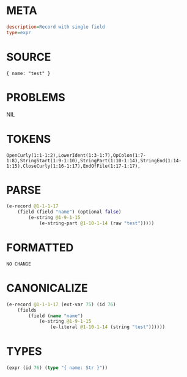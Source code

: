 # META
~~~ini
description=Record with single field
type=expr
~~~
# SOURCE
~~~roc
{ name: "test" }
~~~
# PROBLEMS
NIL
# TOKENS
~~~zig
OpenCurly(1:1-1:2),LowerIdent(1:3-1:7),OpColon(1:7-1:8),StringStart(1:9-1:10),StringPart(1:10-1:14),StringEnd(1:14-1:15),CloseCurly(1:16-1:17),EndOfFile(1:17-1:17),
~~~
# PARSE
~~~clojure
(e-record @1-1-1-17
	(field (field "name") (optional false)
		(e-string @1-9-1-15
			(e-string-part @1-10-1-14 (raw "test")))))
~~~
# FORMATTED
~~~roc
NO CHANGE
~~~
# CANONICALIZE
~~~clojure
(e-record @1-1-1-17 (ext-var 75) (id 76)
	(fields
		(field (name "name")
			(e-string @1-9-1-15
				(e-literal @1-10-1-14 (string "test"))))))
~~~
# TYPES
~~~clojure
(expr (id 76) (type "{ name: Str }"))
~~~